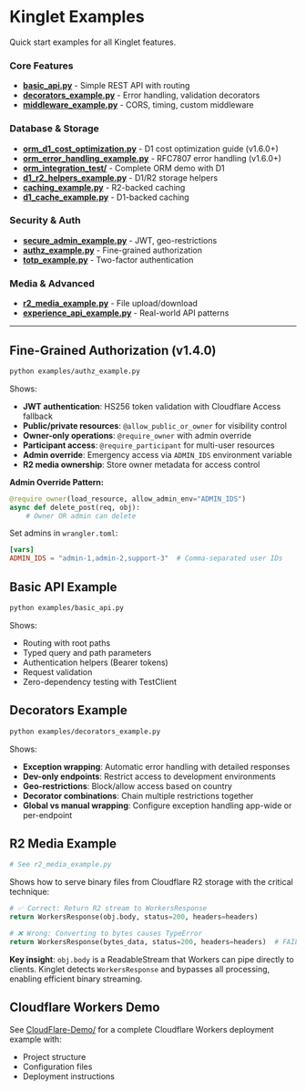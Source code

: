 # Kinglet Examples

Quick start examples for all Kinglet features.

### Core Features
- **[basic_api.py](basic_api.py)** - Simple REST API with routing
- **[decorators_example.py](decorators_example.py)** - Error handling, validation decorators
- **[middleware_example.py](middleware_example.py)** - CORS, timing, custom middleware

### Database & Storage  
- **[orm_d1_cost_optimization.py](orm_d1_cost_optimization.py)** - D1 cost optimization guide (v1.6.0+)
- **[orm_error_handling_example.py](orm_error_handling_example.py)** - RFC7807 error handling (v1.6.0+)
- **[orm_integration_test/](orm_integration_test/)** - Complete ORM demo with D1 
- **[d1_r2_helpers_example.py](d1_r2_helpers_example.py)** - D1/R2 storage helpers
- **[caching_example.py](caching_example.py)** - R2-backed caching
- **[d1_cache_example.py](d1_cache_example.py)** - D1-backed caching

### Security & Auth
- **[secure_admin_example.py](secure_admin_example.py)** - JWT, geo-restrictions  
- **[authz_example.py](authz_example.py)** - Fine-grained authorization
- **[totp_example.py](totp_example.py)** - Two-factor authentication

### Media & Advanced
- **[r2_media_example.py](r2_media_example.py)** - File upload/download
- **[experience_api_example.py](experience_api_example.py)** - Real-world API patterns

---

## Fine-Grained Authorization (v1.4.0)

```bash
python examples/authz_example.py
```

Shows:
- **JWT authentication**: HS256 token validation with Cloudflare Access fallback
- **Public/private resources**: `@allow_public_or_owner` for visibility control
- **Owner-only operations**: `@require_owner` with admin override
- **Participant access**: `@require_participant` for multi-user resources
- **Admin override**: Emergency access via `ADMIN_IDS` environment variable
- **R2 media ownership**: Store owner metadata for access control

**Admin Override Pattern:**
```python
@require_owner(load_resource, allow_admin_env="ADMIN_IDS")
async def delete_post(req, obj):
    # Owner OR admin can delete
```

Set admins in `wrangler.toml`:
```toml
[vars]
ADMIN_IDS = "admin-1,admin-2,support-3"  # Comma-separated user IDs
```

## Basic API Example

```bash
python examples/basic_api.py
```

Shows:
- Routing with root paths
- Typed query and path parameters
- Authentication helpers (Bearer tokens)
- Request validation
- Zero-dependency testing with TestClient

## Decorators Example

```bash
python examples/decorators_example.py
```

Shows:
- **Exception wrapping**: Automatic error handling with detailed responses
- **Dev-only endpoints**: Restrict access to development environments
- **Geo-restrictions**: Block/allow access based on country
- **Decorator combinations**: Chain multiple restrictions together
- **Global vs manual wrapping**: Configure exception handling app-wide or per-endpoint

## R2 Media Example

```bash
# See r2_media_example.py
```

Shows how to serve binary files from Cloudflare R2 storage with the critical technique:

```python
# ✅ Correct: Return R2 stream to WorkersResponse  
return WorkersResponse(obj.body, status=200, headers=headers)

# ❌ Wrong: Converting to bytes causes TypeError
return WorkersResponse(bytes_data, status=200, headers=headers)  # FAILS
```

**Key insight**: `obj.body` is a ReadableStream that Workers can pipe directly to clients. Kinglet detects `WorkersResponse` and bypasses all processing, enabling efficient binary streaming.

## Cloudflare Workers Demo

See [CloudFlare-Demo/](../CloudFlare-Demo/) for a complete Cloudflare Workers deployment example with:
- Project structure
- Configuration files
- Deployment instructions